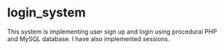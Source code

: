 # login_system

This system is implementing user sign up and login using procedural PHP and MySQL database.
I have also implemented sessions.

